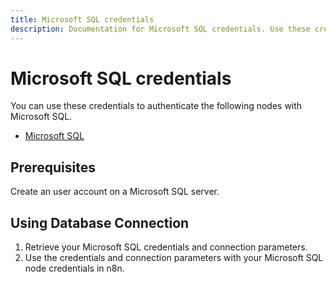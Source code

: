 ```yaml
---
title: Microsoft SQL credentials
description: Documentation for Microsoft SQL credentials. Use these credentials to authenticate Microsoft SQL in n8n, a workflow automation platform.
---
```


# Microsoft SQL credentials

You can use these credentials to authenticate the following nodes with Microsoft SQL.

- [Microsoft SQL](/integrations/builtin/app-nodes/n8n-nodes-base.microsoftsql/)

## Prerequisites

Create an user account on a Microsoft SQL server. 

## Using Database Connection

1. Retrieve your Microsoft SQL credentials and connection parameters.
2. Use the credentials and connection parameters with your Microsoft SQL node credentials in n8n.


